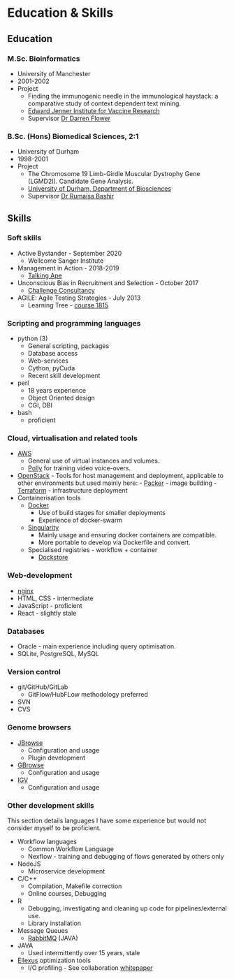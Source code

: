 # Education & Skills

## Education

### M.Sc. Bioinformatics

- University of Manchester
- 2001-2002
- Project
    - Finding the immunogenic needle in the immunological haystack: a comparative study of context dependent text mining.
    - [Edward Jenner Institute for Vaccine Research](http://www.jenner.ac.uk/home)
    - Supervisor [Dr Darren Flower](http://www.aston.ac.uk/lhs/staff/az-index/dr-darren-flower/)

### B.Sc. (Hons) Biomedical Sciences, 2:1

- University of Durham
- 1998-2001
- Project
    - The Chromosome 19 Limb-Girdle Muscular Dystrophy Gene (LGMD2I). Candidate Gene Analysis.
    - [University of Durham, Department of Biosciences](https://www.dur.ac.uk/biosciences/)
    - Supervisor [Dr Rumaisa Bashir](https://www.dur.ac.uk/biosciences/about/schoolstaff/academicstaff/?id=3)

## Skills

### Soft skills

- Active Bystander - September 2020
    - Wellcome Sanger Institute
- Management in Action - 2018-2019
    - [Talking Ape](https://www.talking-ape.com/)
- Unconscious Bias in Recruitment and Selection - October 2017
    - [Challenge Consultancy](https://www.challcon.com/)
- AGILE: Agile Testing Strategies - July 2013
    - Learning Tree - [course 1815][lt-agile-url]

### Scripting and programming languages

- python (3)
    - General scripting, packages
    - Database access
    - Web-services
    - Cython, pyCuda
    - Recent skill development
- perl
    - 18 years experience
    - Object Oriented design
    - CGI, DBI
- bash
    - proficient

### Cloud, virtualisation and related tools

- [AWS](https://aws.amazon.com/)
    - General use of virtual instances and volumes.
    - [Polly](https://aws.amazon.com/polly/) for training video voice-overs.
- [OpenStack](https://www.openstack.org/)
      - Tools for host management and deployment, applicable to other environments but used mainly here:
          - [Packer](https://www.packer.io/) - image building
          - [Terraform](https://www.terraform.io/) - infrastructure deployment
- Containerisation tools
    - [Docker](https://www.docker.com/)
        - Use of build stages for smaller deployments
        - Experience of docker-swarm
    - [Singularity](https://sylabs.io/singularity/)
        - Mainly usage and ensuring docker containers are compatible.
        - More portable to develop via Dockerfile and convert.
    - Specialised registries - workflow + container
        - [Dockstore](https://dockstore.org)

### Web-development

- [nginx](https://www.nginx.com/resources/wiki/)
- HTML, CSS - intermediate
- JavaScript - proficient
- React - slightly stale

### Databases

- Oracle - main experience including query optimisation.
- SQLite, PostgreSQL, MySQL

### Version control

- git/GitHub/GitLab
    - GitFlow/HubFLow methodology preferred
- SVN
- CVS

### Genome browsers

- [JBrowse](https://jbrowse.org)
    - Configuration and usage
    - Plugin development
- [GBrowse](http://gmod.org/wiki/GBrowse)
    - Configuration and usage
- [IGV](http://software.broadinstitute.org/software/igv/)
    - Configuration and usage

### Other development skills

This section details languages I have some experience but would not consider myself to be proficient.

- Workflow languages
    - Common Workflow Language
    - Nexflow - training and debugging of flows generated by others only
- NodeJS
    - Microservice development
- C/C++
    - Compilation, Makefile correction
    - Online courses, Debugging
- R
    - Debugging, investigating and cleaning up code for pipelines/external use.
    - Library installation
- Message Queues
    - [RabbitMQ][wwdocker-url] (JAVA)
- JAVA
    - Used intermittently over 15 years, stale
- [Ellexus](https://www.ellexus.com/) optimization tools
    - I/O profiling - See collaboration [whitepaper][whitepaper-url]

<!-- refs -->
[whitepaper-url]: https://www.ellexus.com/whitepaper-accelerating-wellcome-sanger-institutes-cloud-based-genomics-pipelines-through-i-o-profiling/
[wwdocker-url]: https://github.com/cancerit/WwDocker
[lt-agile-url]: https://www.learningtree.co.uk/courses/1815/agile-testing-strategies-and-practices/
